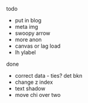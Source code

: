 todo

- put in blog
- meta img
- swoopy arrow
- more anon
- canvas or lag load
- lh ylabel

done
- correct data - ties? det bkn
- change z index
- text shadow
- move chi over two
